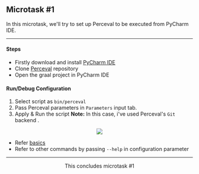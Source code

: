 ## Microtask #1

In this microtask, we'll try to set up Perceval to be executed from PyCharm IDE.

<hr>

#### Steps

- Firstly download and install [PyCharm IDE](https://www.jetbrains.com/pycharm/)
- Clone [Perceval](https://github.com/chaoss/grimoirelab-perceval) repository 
- Open the graal project in PyCharm IDE

#### Run/Debug Configuration

1. Select script as `bin/perceval`
2. Pass Perceval parameters in `Parameters` input tab.
3. Apply & Run the script
**Note:** In this case, i've used Perceval's `Git` backend .

<div align="center">
    <img src="./images/perceval_setup.gif">
</div>

- Refer [basics](https://www.jetbrains.com/help/pycharm/essentials.html)
- Refer to other commands by passing `--help` in configuration parameter

<hr>
<div align="center">
    This concludes microtask #1
</div>
